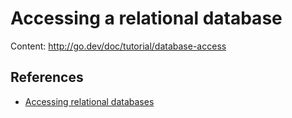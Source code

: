 Accessing a relational database
===============================

Content: http://go.dev/doc/tutorial/database-access

## References

* [Accessing relational databases](http://go.dev/doc/database/)
